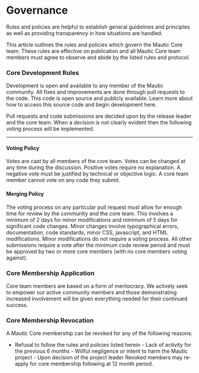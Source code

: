 # Governance

Rules and policies are helpful to establish general guidelines and principles as well as providing transparency in how situations are handled.  

  This article outlines the rules and policies which govern the Mautic Core team. These rules are effective on publication and all Mautic Core team members must agree to observe and abide by the listed rules and protocol.  

  
### Core Development Rules
 Development is open and available to any member of the Mautic community. All fixes and improvements are done through pull requests to the code. This code is open source and publicly available. Learn more about how to access this source code and begin development here.  

 Pull requests and code submissions are decided upon by the release leader and the core team. When a decision is not clearly evident then the following voting process will be implemented.  

 ------ 
#### Voting Policy
 Votes are cast by all members of the core team. Votes can be changed at any time during the discussion. Positive votes require no explanation. A negative vote must be justified by technical or objective logic. A core team member cannot vote on any code they submit.  

 
#### Merging Policy
 The voting process on any particular pull request must allow for enough time for review by the community and the core team. This involves a minimum of 2 days for minor modifications and minimum of 5 days for significant code changes. Minor changes involve typographical errors, documentation, code standards, minor CSS, javascript, and HTML modifications. Minor modifications do not require a voting process. All other submissions require a vote after the minimum code review period and must be approved by two or more core members (with no core members voting against).      


### Core Membership Application
 Core team members are based on a form of meritocracy. We actively seek to empower our active community members and those demonstrating increased involvement will be given everything needed for their continued success.  

  
### Core Membership Revocation
 A Mautic Core membership can be revoked for any of the following reasons:  

  
 - Refusal to follow the rules and policies listed herein - Lack of activity for the previous 6 months - Willful negligence or intent to harm the Mautic project - Upon decision of the project leader 
  Revoked members may re-apply for core membership following at 12 month period.